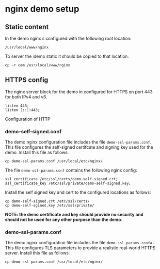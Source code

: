 # nginx demo setup

## Static content

In the demo nginx s configured with the following root location:

`/usr/local/www/nginx`

To server the idemo static it should be copied to that location:

`cp -r cam /usr/local/www/nginx`

## HTTPS config

The nginx server block for the demo in configured for HTTPS
on port 443 for both IPv4 and v6.

```
listen 443;
listen [::]:443;
```

Configuration of HTTP

### demo-self-signed.conf

The demo nginx configuration file includes the file `demo-ssl-params.conf`.
This file configures the self-signed certifcate and signing key used for
the demo. Install this file as follows:

`cp demo-ssl-params.conf /usr/local/etc/nginx/`

The file `demo-ssl-params.conf` contains the following nginx config:

```
ssl_certificate /etc/ssl/certs/demo-self-signed.crt;
ssl_certificate_key /etc/ssl/private/demo-self-signed.key;
```

Install the self signed key and cert to the configured locations
as follows: 

```
cp demo-self-signed.crt /etc/ssl/certs/
cp demo-self-sgined.key /etc/ssl/private/
```

**NOTE: the demo certificate and key should provide no security and should
not be used for any other purpose than the demo.**  

### demo-ssl-params.conf

The demo nginx configuration file includes the file `demo-ssl-params.confa.`
This file configures TLS parameters to provide a realistic real-world HTTPS
server. Install this file as follows: 

`cp demo-ssl-params.conf /usr/local/etc/nginx/`

